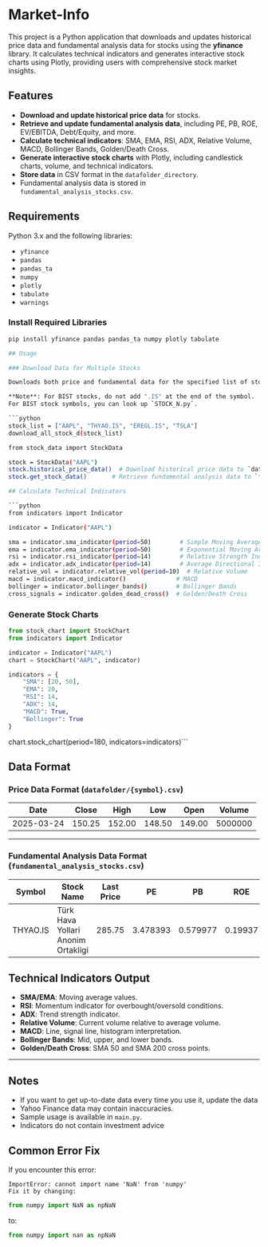 # Market-Info

This project is a Python application that downloads and updates historical price data and fundamental analysis data for stocks using the **yfinance** library. It calculates technical indicators and generates interactive stock charts using Plotly, providing users with comprehensive stock market insights.


## Features

- **Download and update historical price data** for stocks.  
- **Retrieve and update fundamental analysis data**, including PE, PB, ROE, EV/EBITDA, Debt/Equity, and more.  
- **Calculate technical indicators**: SMA, EMA, RSI, ADX, Relative Volume, MACD, Bollinger Bands, Golden/Death Cross.  
- **Generate interactive stock charts** with Plotly, including candlestick charts, volume, and technical indicators.  
- **Store data** in CSV format in the `datafolder_directory`.  
- Fundamental analysis data is stored in `fundamental_analysis_stocks.csv`.  

## Requirements

Python 3.x and the following libraries:

- `yfinance`  
- `pandas`  
- `pandas_ta`  
- `numpy`  
- `plotly`  
- `tabulate`  
- `warnings`

### Install Required Libraries

```bash
pip install yfinance pandas pandas_ta numpy plotly tabulate

## Usage

### Download Data for Multiple Stocks

Downloads both price and fundamental data for the specified list of stocks.

**Note**: For BIST stocks, do not add ".IS" at the end of the symbol.  
For BIST stock symbols, you can look up `STOCK_N.py`.

```python
stock_list = ["AAPL", "THYAO.IS", "EREGL.IS", "TSLA"]
download_all_stock_d(stock_list)

from stock_data import StockData

stock = StockData("AAPL")
stock.historical_price_data()  # Download historical price data to `datafolder`
stock.get_stock_data()       # Retrieve fundamental analysis data to `fundamental_analysis_stocks.csv`

## Calculate Technical Indicators

```python
from indicators import Indicator

indicator = Indicator("AAPL")

sma = indicator.sma_indicator(period=50)        # Simple Moving Average (SMA)
ema = indicator.ema_indicator(period=50)        # Exponential Moving Average (EMA)
rsi = indicator.rsi_indicator(period=14)        # Relative Strength Index (RSI)
adx = indicator.adx_indicator(period=14)        # Average Directional Index (ADX)
relative_vol = indicator.relative_vol(period=10)  # Relative Volume
macd = indicator.macd_indicator()              # MACD
bollinger = indicator.bollinger_bands()        # Bollinger Bands
cross_signals = indicator.golden_dead_cross()  # Golden/Death Cross
```
### Generate Stock Charts
```python
from stock_chart import StockChart
from indicators import Indicator

indicator = Indicator("AAPL")
chart = StockChart("AAPL", indicator)

indicators = {
    "SMA": [20, 50],
    "EMA": 20,
    "RSI": 14,
    "ADX": 14,
    "MACD": True,
    "Bollinger": True
}
```
chart.stock_chart(period=180, indicators=indicators)```

## Data Format

### Price Data Format (`datafolder/{symbol}.csv`)

| Date       | Close  | High   | Low    | Open   | Volume   |
|------------|--------|--------|--------|--------|----------|
| 2025-03-24 | 150.25 | 152.00 | 148.50 | 149.00 | 5000000  |

---

### Fundamental Analysis Data Format (`fundamental_analysis_stocks.csv`)

| Symbol   | Stock Name                          | Last Price | PE       | PB       | ROE     | EV/EBITDA | Debt/Equity | Total Shares  | Public Shares | Circulation Rate | Market Cap      |
|----------|-------------------------------------|------------|----------|----------|---------|-----------|-------------|---------------|----------------|-------------------|------------------|
| THYAO.IS | Türk Hava Yollari Anonim Ortakligi   | 285.75     | 3.478393 | 0.579977 | 0.19937 | 6.376     | N/A         | 1375149952.0  | 702060610.0    | 51.05%            | 392949104640.0   |

## Technical Indicators Output

- **SMA/EMA**: Moving average values.  
- **RSI**: Momentum indicator for overbought/oversold conditions.  
- **ADX**: Trend strength indicator.  
- **Relative Volume**: Current volume relative to average volume.  
- **MACD**: Line, signal line, histogram interpretation.  
- **Bollinger Bands**: Mid, upper, and lower bands.  
- **Golden/Death Cross**: SMA 50 and SMA 200 cross points.  

---

## Notes

- If you want to get up-to-date data every time you use it, update the data 
- Yahoo Finance data may contain inaccuracies.  
- Sample usage is available in `main.py`.
- Indicators do not contain investment advice

## Common Error Fix

If you encounter this error:

```pgsql
ImportError: cannot import name 'NaN' from 'numpy'
Fix it by changing:
```

``` python
from numpy import NaN as npNaN
```
to:

``` python
from numpy import nan as npNaN
```
